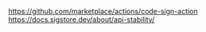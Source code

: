 https://github.com/marketplace/actions/code-sign-action
https://docs.sigstore.dev/about/api-stability/